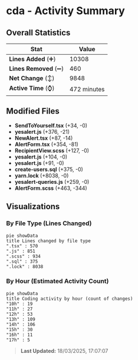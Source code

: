 # cda - Activity Summary 

## Overall Statistics

| Stat                   | Value                                                             |
| ---------------------- | ----------------------------------------------------------------- |
| **Lines Added** (➕)   | 10308                                          |
| **Lines Removed** (➖) | 460                                        |
| **Net Change** (↕)    | 9848                |
| **Active Time** (⌚)   | 472 minutes |


## Modified Files
- **SendToYourself.tsx** (+34, -0)
- **yesalert.js** (+376, -21)
- **NewAlert.tsx** (+87, -14)
- **AlertForm.tsx** (+354, -81)
- **RecipientView.scss** (+127, -0)
- **yesalert.js** (+104, -0)
- **yesalert.js** (+91, -0)
- **create-users.sql** (+375, -0)
- **yarn.lock** (+8038, -0)
- **yesalert-queries.js** (+259, -0)
- **AlertForm.scss** (+463, -344)

## Visualizations

### By File Type (Lines Changed)

```mermaid
pie showData
title Lines changed by file type
".tsx" : 570
".js" : 851
".scss" : 934
".sql" : 375
".lock" : 8038
```

### By Hour (Estimated Activity Count)

```mermaid
pie showData
title Coding activity by hour (count of changes)
"10h" : 19
"11h" : 27
"12h" : 53
"13h" : 109
"14h" : 106
"15h" : 30
"16h" : 11
"17h" : 5
```


> **Last Updated:** 18/03/2025, 17:07:07